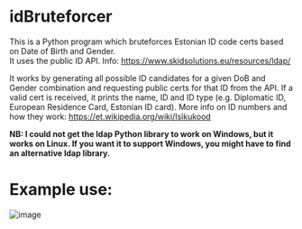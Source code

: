 # idBruteforcer
This is a Python program which bruteforces Estonian ID code certs based on Date of Birth and Gender.  
It uses the public ID API. Info: https://www.skidsolutions.eu/resources/ldap/
 
It works by generating all possible ID candidates for a given DoB and Gender combination and requesting public certs for that ID from the API. If a valid cert is received, it prints the name, ID and ID type (e.g. Diplomatic ID, European Residence Card, Estonian ID card).
More info on ID numbers and how they work: https://et.wikipedia.org/wiki/Isikukood

**NB: I could not get the ldap Python library to work on Windows, but it works on Linux. If you want it to support Windows, you might have to find an alternative ldap library.**

# Example use:
![image](https://github.com/karl-k-m/idBruteforcer/assets/74490726/c481b43b-08e8-41d7-b570-7fba01e7e4e7)

